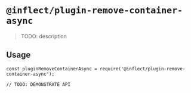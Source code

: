 # `@inflect/plugin-remove-container-async`

> TODO: description

## Usage

```
const pluginRemoveContainerAsync = require('@inflect/plugin-remove-container-async');

// TODO: DEMONSTRATE API
```

